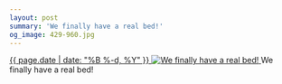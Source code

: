 ```yaml
---
layout: post
summary: 'We finally have a real bed!'
og_image: 429-960.jpg
---
```


<p>
 <time>
  <a href="/429">
   {{ page.date | date: "%B %-d, %Y" }}
  </a>
 </time>
 <a href="/429">
  <img alt="We finally have a real bed!" sizes="(min-width: 700px) 50vw, calc(100vw - 2rem)" src="{{ site.assets_url }}/429-480.jpg" srcset="{{ site.assets_url }}/429-960.jpg 960w, {{ site.assets_url }}/429-720.jpg 720w, {{ site.assets_url }}/429-480.jpg 480w, {{ site.assets_url }}/429-240.jpg 240w"/>
 </a>
 <span>
  We finally have a real bed!
 </span>
</p>
